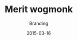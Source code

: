 ---
hero_blocks:
  - _bookshop_name: sections/hero
    heading: Événements
    subheading: 
    image: /images/header/portfolio-folding-img.jpg
heading: Notre Événement
category: category-1
image: /images/portfolio/portfolio-img1.jpg
image_alt: Portfolio
date: '2015-03-16'
title: Merit wogmonk
subtitle: Branding
client: Mamur Beta
services: Branding, Marketing
price: 18$
url: 'events-1'
button: Détails
details_url: 'test'
seo_options:
  description: Portfolio 1, Merit wogmonk
  featured_image:
  og_type: article
  canonical_link:
---